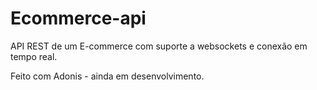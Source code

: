 # Ecommerce-api
API REST de um E-commerce com suporte a websockets e conexão em tempo real.

Feito com Adonis - ainda em desenvolvimento.
